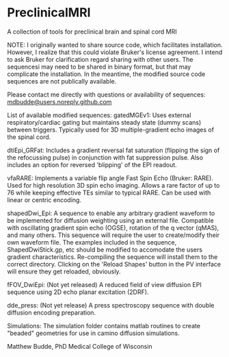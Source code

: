 # PreclinicalMRI
A collection of tools for preclinical brain and spinal cord MRI

NOTE: I originally wanted to share source code, which facilitates installation.  However, I realize that this could violate Bruker's license agreement.  I intend to ask Bruker for clarification regard sharing with other users.  The sequencesi may need to be shared in binary format, but that may complicate the installation.  In the meantime, the modified source code sequences are not publically available.

Please contact me directly with questions or availability of sequences: mdbudde@users.noreply.github.com
 

List of available modified sequences:
gatedMGEv1: 
Uses external respiratory/cardiac gating but maintains steady state (dummy scans) between triggers.  Typically used for 3D multiple-gradient echo images of the spinal cord.

dtiEpi_GRFat: 
Includes a gradient reversal fat saturation (flipping the sign of the refocussing pulse) in conjunction with fat suppression pulse.
Also includes an option for reversed 'blipping' of the EPI readout.

vfaRARE: 
Implements a variable flip angle Fast Spin Echo (Bruker: RARE).  Used for high resolution 3D spin echo imaging.  Allows a rare factor of up to 76 while keeping effective TEs similar to typical RARE.  Can be used with linear or centric encoding.

shapedDwi_Epi: 
A sequence to enable any arbitrary gradient waveform to be implemented for diffusion weighting using an external file.  Compatible with oscillating gradient spin echo (OGSE), rotation of the q vector (qMAS), and many others.
This sequence will require the user to create/modify their own waveform file.  The examples included in the sequence, ShapedDwiStick.gp, etc should be modified to accomodate the users gradient characteristics.  Re-compiling the sequence will install them to the correct directory. Clicking on the 'Reload Shapes' button in the PV interface will ensure they get reloaded, obviously.

fFOV_DwiEpi: (Not yet released)
A reduced field of view diffusion EPI sequence using 2D echo planar excitation (2DRF).

dde_press: (Not yet release)
A press spectroscopy sequence with double diffusion encoding preparation.


Simulations:
The simulation folder contains matlab routines to create "beaded" geometries for use in camino diffusion simulations.


Matthew Budde, PhD
Medical College of Wisconsin

